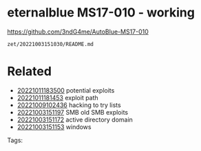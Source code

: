 # eternalblue MS17-010 - working
https://github.com/3ndG4me/AutoBlue-MS17-010

` zet/20221003151030/README.md `

# Related

- [20221011183500](/zet/20221011183500/README.md) potential exploits
- [20221011181453](/zet/20221011181453/README.md) exploit path
- [20221009102436](/zet/20221009102436/README.md) hacking to try lists
- [20221003151197](/zet/20221003151197/README.md) SMB old SMB exploits
- [20221003151172](/zet/20221003151172/README.md) active directory domain
- [20221003151153](/zet/20221003151153/README.md) windows

Tags:

    
